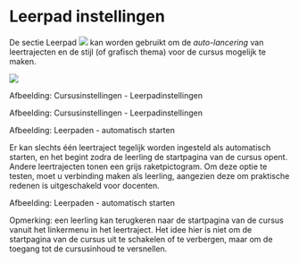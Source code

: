 # Leerpad instellingen

De sectie Leerpad ![](../../.gitbook/assets/graphics327%20%283%29.png) kan worden gebruikt om de *auto-lancering* van leertrajecten en de stijl (of grafisch thema) voor de cursus mogelijk te maken.

![](../../.gitbook/assets/images246%20%283%29.png)
 
 
Afbeelding: Cursusinstellingen - Leerpadinstellingen

Afbeelding: Cursusinstellingen - Leerpadinstellingen

Afbeelding: Leerpaden - automatisch starten

Er kan slechts één leertraject tegelijk worden ingesteld als automatisch starten, en het begint zodra de leerling de startpagina van de cursus opent. Andere leertrajecten tonen een grijs raketpictogram. Om deze optie te testen, moet u verbinding maken als leerling, aangezien deze om praktische redenen is uitgeschakeld voor docenten.

Afbeelding: Leerpaden - automatisch starten

Opmerking: een leerling kan terugkeren naar de startpagina van de cursus vanuit het linkermenu in het leertraject. Het idee hier is niet om de startpagina van de cursus uit te schakelen of te verbergen, maar om de toegang tot de cursusinhoud te versnellen.
